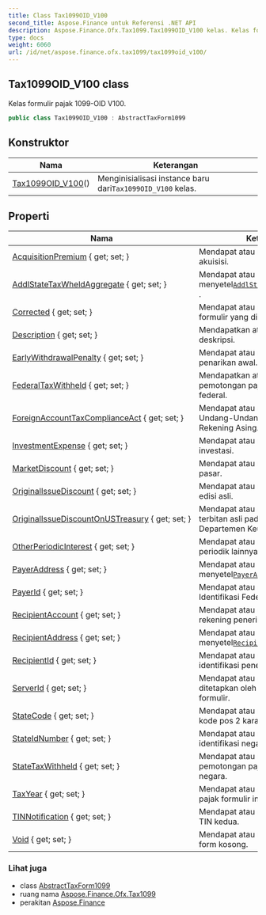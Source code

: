 ```yaml
---
title: Class Tax1099OID_V100
second_title: Aspose.Finance untuk Referensi .NET API
description: Aspose.Finance.Ofx.Tax1099.Tax1099OID_V100 kelas. Kelas formulir pajak 1099OID V100.
type: docs
weight: 6060
url: /id/net/aspose.finance.ofx.tax1099/tax1099oid_v100/
---
```

## Tax1099OID_V100 class

Kelas formulir pajak 1099-OID V100.

```csharp
public class Tax1099OID_V100 : AbstractTaxForm1099
```

## Konstruktor

| Nama | Keterangan |
| --- | --- |
| [Tax1099OID_V100](tax1099oid_v100/)() | Menginisialisasi instance baru dari`Tax1099OID_V100` kelas. |

## Properti

| Nama | Keterangan |
| --- | --- |
| [AcquisitionPremium](../../aspose.finance.ofx.tax1099/tax1099oid_v100/acquisitionpremium/) { get; set; } | Mendapat atau menyetel premium akuisisi. |
| [AddlStateTaxWheldAggregate](../../aspose.finance.ofx.tax1099/tax1099oid_v100/addlstatetaxwheldaggregate/) { get; set; } | Mendapat atau menyetel[`AddlStateTaxWheldAggregate`](./addlstatetaxwheldaggregate/) . |
| [Corrected](../../aspose.finance.ofx.tax1099/abstracttaxform1099/corrected/) { get; set; } | Mendapat atau menyetel apakah ini formulir yang dikoreksi. |
| [Description](../../aspose.finance.ofx.tax1099/tax1099oid_v100/description/) { get; set; } | Mendapatkan atau menyetel deskripsi. |
| [EarlyWithdrawalPenalty](../../aspose.finance.ofx.tax1099/tax1099oid_v100/earlywithdrawalpenalty/) { get; set; } | Mendapat atau menetapkan penalti penarikan awal. |
| [FederalTaxWithheld](../../aspose.finance.ofx.tax1099/tax1099oid_v100/federaltaxwithheld/) { get; set; } | Mendapatkan atau menetapkan pemotongan pajak penghasilan federal. |
| [ForeignAccountTaxComplianceAct](../../aspose.finance.ofx.tax1099/tax1099oid_v100/foreignaccounttaxcomplianceact/) { get; set; } | Mendapat atau menetapkan Undang-Undang Kepatuhan Pajak Rekening Asing. |
| [InvestmentExpense](../../aspose.finance.ofx.tax1099/tax1099oid_v100/investmentexpense/) { get; set; } | Mendapat atau menetapkan biaya investasi. |
| [MarketDiscount](../../aspose.finance.ofx.tax1099/tax1099oid_v100/marketdiscount/) { get; set; } | Mendapat atau menetapkan diskon pasar. |
| [OriginalIssueDiscount](../../aspose.finance.ofx.tax1099/tax1099oid_v100/originalissuediscount/) { get; set; } | Mendapat atau menetapkan diskon edisi asli. |
| [OriginalIssueDiscountOnUSTreasury](../../aspose.finance.ofx.tax1099/tax1099oid_v100/originalissuediscountonustreasury/) { get; set; } | Mendapat atau menetapkan diskon terbitan asli pada obligasi Departemen Keuangan AS. |
| [OtherPeriodicInterest](../../aspose.finance.ofx.tax1099/tax1099oid_v100/otherperiodicinterest/) { get; set; } | Mendapat atau menetapkan bunga periodik lainnya. |
| [PayerAddress](../../aspose.finance.ofx.tax1099/tax1099oid_v100/payeraddress/) { get; set; } | Mendapat atau menyetel[`PayerAddress`](./payeraddress/) . |
| [PayerId](../../aspose.finance.ofx.tax1099/tax1099oid_v100/payerid/) { get; set; } | Mendapat atau menetapkan Nomor Identifikasi Federal pembayar. |
| [RecipientAccount](../../aspose.finance.ofx.tax1099/tax1099oid_v100/recipientaccount/) { get; set; } | Mendapat atau menetapkan nomor rekening penerima. |
| [RecipientAddress](../../aspose.finance.ofx.tax1099/tax1099oid_v100/recipientaddress/) { get; set; } | Mendapat atau menyetel[`RecipientAddress`](./recipientaddress/) . |
| [RecipientId](../../aspose.finance.ofx.tax1099/tax1099oid_v100/recipientid/) { get; set; } | Mendapat atau menetapkan nomor identifikasi penerima. |
| [ServerId](../../aspose.finance.ofx.tax1099/abstracttaxform1099/serverid/) { get; set; } | Mendapat atau menyetel ID yang ditetapkan oleh server host ke formulir. |
| [StateCode](../../aspose.finance.ofx.tax1099/tax1099oid_v100/statecode/) { get; set; } | Mendapat atau menyetel singkatan kode pos 2 karakter. |
| [StateIdNumber](../../aspose.finance.ofx.tax1099/tax1099oid_v100/stateidnumber/) { get; set; } | Mendapat atau menetapkan nomor identifikasi negara pembayar. |
| [StateTaxWithheld](../../aspose.finance.ofx.tax1099/tax1099oid_v100/statetaxwithheld/) { get; set; } | Mendapat atau menetapkan pemotongan pajak pendapatan negara. |
| [TaxYear](../../aspose.finance.ofx.tax1099/abstracttaxform1099/taxyear/) { get; set; } | Mendapat atau menetapkan tahun pajak formulir ini. |
| [TINNotification](../../aspose.finance.ofx.tax1099/tax1099oid_v100/tinnotification/) { get; set; } | Mendapat atau menyetel notifikasi TIN kedua. |
| [Void](../../aspose.finance.ofx.tax1099/abstracttaxform1099/void/) { get; set; } | Mendapat atau menyetel apakah form kosong. |

### Lihat juga

* class [AbstractTaxForm1099](../abstracttaxform1099/)
* ruang nama [Aspose.Finance.Ofx.Tax1099](../../aspose.finance.ofx.tax1099/)
* perakitan [Aspose.Finance](../../)



